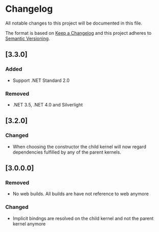 # Changelog
All notable changes to this project will be documented in this file.

The format is based on [Keep a Changelog](http://keepachangelog.com/en/1.0.0/)
and this project adheres to [Semantic Versioning](http://semver.org/spec/v2.0.0.html).

## [3.3.0]

### Added
 - Support .NET Standard 2.0

### Removed
 - .NET 3.5, .NET 4.0 and Silverlight

## [3.2.0]

### Changed
- When choosing the constructor the child kernel will now regard dependencies fulfilled by any of the parent kernels.

## [3.0.0.0]

### Removed
- No web builds. All builds are have not reference to web anymore

### Changed
- Implicit bindngs are resolved on the child kernel and not the parent kernel anymore
